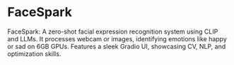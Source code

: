 # FaceSpark
FaceSpark: A zero-shot facial expression recognition system using CLIP and LLMs. It processes webcam or images, identifying emotions like happy or sad on 6GB GPUs. Features a sleek Gradio UI, showcasing CV, NLP, and optimization skills.
